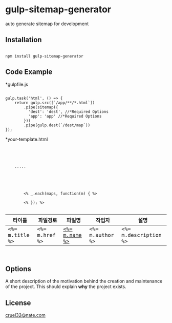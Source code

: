 # gulp-sitemap-generator
auto generate sitemap for development

## Installation

<pre><code>
npm install gulp-sitemap-generator
</code></pre>

## Code Example

*gulpfile.js
<pre><code>
gulp.task('html', () => {
    return gulp.src([`/app/**/*.html`])
        .pipe(sitemap({
          'dest': 'dest', //*Required Options
          'app': 'app' //*Required Options
        }))
        .pipe(gulp.dest(`/dest/map`))
});
</code></pre>

*your-template.html
<pre><code>
<!doctype html>
<html>
  <head>
    .....
    <title>INDEX</title>
    <meta name="description" content="Good Contents">
    <meta name='author' content="cruel32">
</head>
<table class="table">
    <thead>
        <tr class="tr">
            <th class="th"><span class="txt">타이틀</span></th>
            <th class="th"><span class="txt">파일경로</span></th>
            <th class="th"><span class="txt">파일명</span></th>
            <th class="th"><span class="txt">작업자</span></th>
            <th class="th"><span class="txt">설명</span></th>
        </tr>
    </thead>
    <tbody>
        <% _.each(maps, function(m) { %>
        <tr class="tr">
            <td class="td"><span class="txt"><%= m.title %></span></td>
            <td class="td"><span class="txt left"><%= m.href %></span></td>
            <td class="td"><a href="<%= m.href %>" class="txt" target="_blank"><%= m.name %></a></td>
            <td class="td"><span class="txt"><%= m.author %></span></td>
            <td class="td"><span class="txt left"><%= m.description %></span></td>
        </tr>
        <% }); %>
    </tbody>
</table>
</code></pre>



## Options

A short description of the motivation behind the creation and maintenance of the project. This should explain **why** the project exists.


## License
cruel32@nate.com

